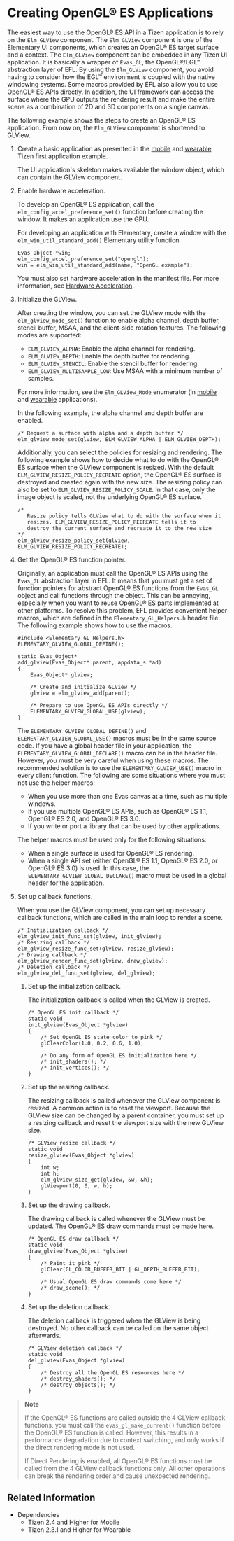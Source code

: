 # Creating OpenGL&reg; ES Applications


The easiest way to use the OpenGL&reg; ES API in a Tizen application is to rely on the `Elm_GLView` component. The `Elm_GLView` component is one of the Elementary UI components, which creates an OpenGL&reg; ES target surface and a context. The `Elm_GLView` component can be embedded in any Tizen UI application. It is basically a wrapper of `Evas_GL`, the OpenGL&reg;/EGL™ abstraction layer of EFL. By using the `Elm_GLView` component, you avoid having to consider how the EGL™ environment is coupled with the native windowing systems. Some macros provided by EFL also allow you to use OpenGL&reg; ES APIs directly. In addition, the UI framework can access the surface where the GPU outputs the rendering result and make the entire scene as a combination of 2D and 3D components on a single canvas.

The following example shows the steps to create an OpenGL&reg; ES application. From now on, the `Elm_GLView` component is shortened to GLView.

1. Create a basic application as presented in the [mobile](../../getting-started/mobile/first-app.md#create) and [wearable](../../getting-started/wearable/first-app.md#create) Tizen first application example.

   The UI application's skeleton makes available the window object, which can contain the GLView component.

2. Enable hardware acceleration.

   To develop an OpenGL&reg; ES application, call the `elm_config_accel_preference_set()` function before creating the window. It makes an application use the GPU.

   For developing an application with Elementary, create a window with the `elm_win_util_standard_add()` Elementary utility function.

   ```
   Evas_Object *win;
   elm_config_accel_preference_set("opengl");
   win = elm_win_util_standard_add(name, "OpenGL example");
   ```

   You must also set hardware acceleration in the manifest file. For more information, see [Hardware Acceleration](hw-acceleration.md).

3. Initialize the GLView.

   After creating the window, you can set the GLView mode with the `elm_glview_mode_set()` function to enable alpha channel, depth buffer, stencil buffer, MSAA, and the client-side rotation features. The following modes are supported:

   - `ELM_GLVIEW_ALPHA`: Enable the alpha channel for rendering.
   - `ELM_GLVIEW_DEPTH`: Enable the depth buffer for rendering.
   - `ELM_GLVIEW_STENCIL`: Enable the stencil buffer for rendering.
   - `ELM_GLVIEW_MULTISAMPLE_LOW`: Use MSAA with a minimum number of samples.

   For more information, see the `Elm_GLView_Mode` enumerator (in [mobile](../../api/mobile/latest/group__Elm__GLView.html#ga4d0a2281e13c66d7274987ef24e7abe7) and [wearable](../../api/wearable/latest/group__Elm__GLView.html#ga4d0a2281e13c66d7274987ef24e7abe7) applications).

   In the following example, the alpha channel and depth buffer are enabled.

   ```
   /* Request a surface with alpha and a depth buffer */
   elm_glview_mode_set(glview, ELM_GLVIEW_ALPHA | ELM_GLVIEW_DEPTH);
   ```

   Additionally, you can select the policies for resizing and rendering. The following example shows how to decide what to do with the OpenGL&reg; ES surface when the GLView component is resized. With the default `ELM_GLVIEW_RESIZE_POLICY_RECREATE` option, the OpenGL&reg; ES surface is destroyed and created again with the new size. The resizing policy can also be set to `ELM_GLVIEW_RESIZE_POLICY_SCALE`. In that case, only the image object is scaled, not the underlying OpenGL&reg; ES surface.

   ```
   /*
      Resize policy tells GLView what to do with the surface when it
      resizes. ELM_GLVIEW_RESIZE_POLICY_RECREATE tells it to
      destroy the current surface and recreate it to the new size
   */
   elm_glview_resize_policy_set(glview, ELM_GLVIEW_RESIZE_POLICY_RECREATE);
   ```

4. Get the OpenGL&reg; ES function pointer.

   Originally, an application must call the OpenGL&reg; ES APIs using the `Evas_GL` abstraction layer in EFL. It means that you must get a set of function pointers for abstract OpenGL&reg; ES functions from the `Evas_GL` object and call functions through the object. This can be annoying, especially when you want to reuse OpenGL&reg; ES parts implemented at other platforms. To resolve this problem, EFL provides convenient helper macros, which are defined in the `Elementary_GL_Helpers.h` header file. The following example shows how to use the macros.

   ```
   #include <Elementary_GL_Helpers.h>
   ELEMENTARY_GLVIEW_GLOBAL_DEFINE();

   static Evas_Object*
   add_glview(Evas_Object* parent, appdata_s *ad)
   {
       Evas_Object* glview;

       /* Create and initialize GLView */
       glview = elm_glview_add(parent);

       /* Prepare to use OpenGL ES APIs directly */
       ELEMENTARY_GLVIEW_GLOBAL_USE(glview);
   }
   ```

   The `ELEMENTARY_GLVIEW_GLOBAL_DEFINE()` and `ELEMENTARY_GLVIEW_GLOBAL_USE()` macros must be in the same source code. If you have a global header file in your application, the `ELEMENTARY_GLVIEW_GLOBAL_DECLARE()` macro can be in the header file. However, you must be very careful when using these macros. The recommended solution is to use the `ELEMENTARY_GLVIEW_USE()` macro in every client function. The following are some situations where you must not use the helper macros:

   - When you use more than one Evas canvas at a time, such as multiple windows.
   - If you use multiple OpenGL&reg; ES APIs, such as OpenGL&reg; ES 1.1, OpenGL&reg; ES 2.0, and OpenGL&reg; ES 3.0.
   - If you write or port a library that can be used by other applications.

   The helper macros must be used only for the following situations:

   - When a single surface is used for OpenGL&reg; ES rendering.
   - When a single API set (either OpenGL&reg; ES 1.1, OpenGL&reg; ES 2.0, or OpenGL&reg; ES 3.0) is used. In this case, the `ELEMENTARY_GLVIEW_GLOBAL_DECLARE()` macro must be used in a global header for the application.

5. Set up callback functions.

   When you use the GLView component, you can set up necessary callback functions, which are called in the main loop to render a scene.

   ```
   /* Initialization callback */
   elm_glview_init_func_set(glview, init_glview);
   /* Resizing callback */
   elm_glview_resize_func_set(glview, resize_glview);
   /* Drawing callback */
   elm_glview_render_func_set(glview, draw_glview);
   /* Deletion callback */
   elm_glview_del_func_set(glview, del_glview);
   ```

   1. Set up the initialization callback.

      The initialization callback is called when the GLView is created.

      ```
      /* OpenGL ES init callback */
      static void
      init_glview(Evas_Object *glview)
      {
          /* Set OpenGL ES state color to pink */
          glClearColor(1.0, 0.2, 0.6, 1.0);

          /* Do any form of OpenGL ES initialization here */
          /* init_shaders(); */
          /* init_vertices(); */
      }
      ```

   2. Set up the resizing callback.

      The resizing callback is called whenever the GLView component is resized. A common action is to reset the viewport. Because the GLView size can be changed by a parent container, you must set up a resizing callback and reset the viewport size with the new GLView size.

      ```
      /* GLView resize callback */
      static void
      resize_glview(Evas_Object *glview)
      {
          int w;
          int h;
          elm_glview_size_get(glview, &w, &h);
          glViewport(0, 0, w, h);
      }
      ```

   3. Set up the drawing callback.

      The drawing callback is called whenever the GLView must be updated. The OpenGL&reg; ES draw commands must be made here.

      ```
      /* OpenGL ES draw callback */
      static void
      draw_glview(Evas_Object *glview)
      {
          /* Paint it pink */
          glClear(GL_COLOR_BUFFER_BIT | GL_DEPTH_BUFFER_BIT);

          /* Usual OpenGL ES draw commands come here */
          /* draw_scene(); */
      }
      ```

   4. Set up the deletion callback.

      The deletion callback is triggered when the GLView is being destroyed. No other callback can be called on the same object afterwards.

      ```
      /* GLView deletion callback */
      static void
      del_glview(Evas_Object *glview)
      {
          /* Destroy all the OpenGL ES resources here */
          /* destroy_shaders(); */
          /* destroy_objects(); */
      }
      ```

> **Note**
>
> If the OpenGL&reg; ES functions are called outside the 4 GLView callback functions, you must call the `evas_gl_make_current()` function before the OpenGL&reg; ES function is called. However, this results in a performance degradation due to context switching, and only works if the direct rendering mode is not used.
>
> If Direct Rendering is enabled, all OpenGL&reg; ES functions must be called from the 4 GLView callback functions only. All other operations can break the rendering order and cause unexpected rendering.

## Related Information
- Dependencies
  - Tizen 2.4 and Higher for Mobile
  - Tizen 2.3.1 and Higher for Wearable
